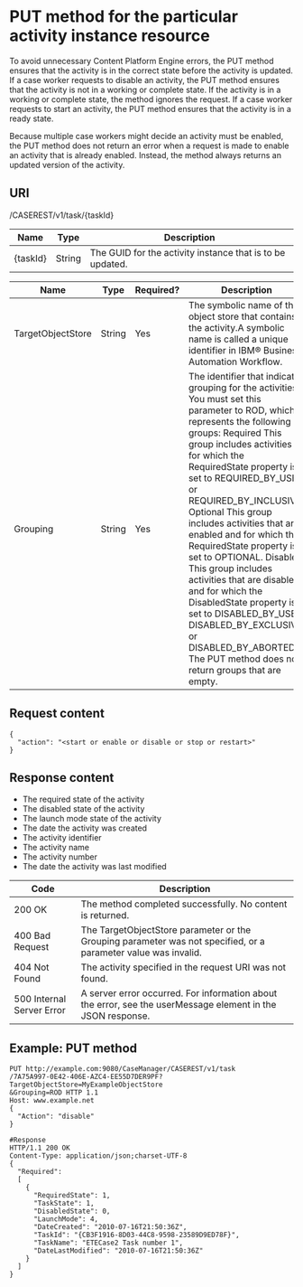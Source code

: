 # PUT method for the particular activity instance resource

To avoid unnecessary Content Platform Engine errors, the
PUT method ensures that the activity is in the correct state before the activity
is updated. If a case worker requests to disable an activity, the PUT method
ensures that the activity is not in a working or complete state. If the activity is in a working or
complete state, the method ignores the request. If a case worker requests to start an activity, the
PUT method ensures that the activity is in a ready state.

Because multiple case workers might decide an activity must be enabled, the
PUT method does not return an error when a request is made to enable an activity
that is already enabled. Instead, the method always returns an updated version of the activity.

## URI

/CASEREST/v1/task/{taskId}

| Name     | Type   | Description                                               |
|----------|--------|-----------------------------------------------------------|
| {taskId} | String | The GUID for the activity instance that is to be updated. |

| Name              | Type   | Required?   | Description                                                                                                                                                                                                                                                                                                                                                                                                                                                                                                                                                                                                                        |
|-------------------|--------|-------------|------------------------------------------------------------------------------------------------------------------------------------------------------------------------------------------------------------------------------------------------------------------------------------------------------------------------------------------------------------------------------------------------------------------------------------------------------------------------------------------------------------------------------------------------------------------------------------------------------------------------------------|
| TargetObjectStore | String | Yes         | The symbolic name of the object store that contains the activity.A symbolic name is called a unique identifier in IBM® Business Automation Workflow.                                                                                                                                                                                                                                                                                                                                                                                                                                                                               |
| Grouping          | String | Yes         | The identifier that indicates grouping for the activities. You must set this parameter to ROD, which represents the following groups: Required This group includes activities for which the RequiredState property is set to REQUIRED\_BY\_USER or REQUIRED\_BY\_INCLUSIVE. Optional This group includes activities that are enabled and for which the RequiredState property is set to OPTIONAL. Disabled This group includes activities that are disabled and for which the DisabledState property is set to DISABLED\_BY\_USER, DISABLED\_BY\_EXCLUSIVE, or DISABLED\_BY\_ABORTED.  The PUT method does not return groups that are empty. |

## Request content

```
{
  "action": "<start or enable or disable or stop or restart>"     
}
```

## Response content

- The required state of the activity
- The disabled state of the activity
- The launch mode state of the activity
- The date the activity was created
- The activity identifier
- The activity name
- The activity number
- The date the activity was last modified

| Code                      | Description                                                                                                    |
|---------------------------|----------------------------------------------------------------------------------------------------------------|
| 200 OK                    | The method completed successfully. No content is returned.                                                     |
| 400 Bad Request           | The TargetObjectStore parameter or the Grouping parameter was not specified, or a parameter value was invalid. |
| 404 Not Found             | The activity specified in the request URI was not found.                                                       |
| 500 Internal Server Error | A server error occurred. For information about the error, see the userMessage element in the JSON response.    |

## Example: PUT method

```
PUT http://example.com:9080/CaseManager/CASEREST/v1/task
/7A75A997-0E42-406E-AZC4-EE55D7DER9PF?TargetObjectStore=MyExampleObjectStore
&Grouping=ROD HTTP 1.1
Host: www.example.net
{
  "Action": "disable"
}
```

```
#Response
HTTP/1.1 200 OK
Content-Type: application/json;charset-UTF-8
{
  "Required":
  [
    {
      "RequiredState": 1,
      "TaskState": 1,
      "DisabledState": 0,
      "LaunchMode": 4,
      "DateCreated": "2010-07-16T21:50:36Z",
      "TaskId": "{CB3F1916-8D03-44C8-9598-23589D9ED78F}",
      "TaskName": "ETECase2 Task number 1",
      "DateLastModified": "2010-07-16T21:50:36Z"
    }
  ]
}
```